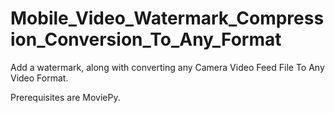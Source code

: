 # Mobile_Video_Watermark_Compression_Conversion_To_Any_Format
 Add a watermark, along with converting any Camera Video Feed File To Any Video Format.

Prerequisites are MoviePy.
